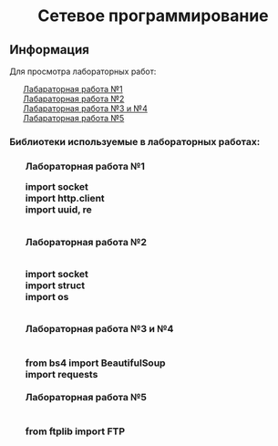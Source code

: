 <div><h1 align="center">Cетевое программирование</h1></div>
<div><h2 align="left">Информация</h2></div>
<div>Для просмотра лабораторных работ: </div>
<ul><div><a href="https://github.com/lukiorDE/Sp/tree/Лабораторная-работа-№1">Лабараторная работа №1</a></div>
<div><a href="https://github.com/lukiorDE/Sp/tree/Лабораторная-работа-№2">Лабараторная работа №2</a></div>
<div><a href="https://github.com/lukiorDE/Sp/tree/Лабораторная-работа-№3-№4">Лабараторная работа №3 и №4</a></div>
<div><a href="https://github.com/lukiorDE/Sp/tree/Лабораторная-работа-№5">Лабараторная работа №5</a></div>
</ul>

<h3>Библиотеки используемые в лабораторных работах:<h3>
<ul><div>Лабораторная работа №1 </div>
<body>

import  socket </br> 
import http.client<br>
import uuid, re<br>
</body>
<br>
<body>

  <div>Лабораторная работа №2</div><br>
<body>

import socket<br>
import struct<br>
import os </br> 
</body>
<br>
  <div>Лабораторная работа №3 и №4</div> <br>

<body>
<br>
from bs4 import BeautifulSoup<br>
import requests<br>
<br>
</body>
  <div>Лабораторная работа №5</div><br>
  <br>
<body> from ftplib import FTP <br> </body>

